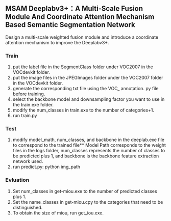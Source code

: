 ## MSAM Deeplabv3+：A Multi-Scale Fusion Module And Coordinate Attention Mechanism Based Semantic Segmentation Network
Design a multi-scale weighted fusion module and introduce a coordinate attention mechanism to improve the Deeplabv3+.

### Train
1. put the label file in the SegmentClass folder under VOC2007 in the VOCdevkit folder.
3. put the image files in the JPEGImages folder under the VOC2007 folder in the VOCdevkit folder.
4. generate the corresponding txt file using the VOC_ annotation. py file before training.
5. select the backbone model and downsampling factor you want to use in the train.exe folder.
6. modify the num_classes in train.exe to the number of categories+1.
7. run train.py

### Test  
1. modify model_math, num_classes, and backbone in the deeplab.exe file to correspond to the trained file** Model Path corresponds to the weight files in the logs folder, num_classes represents the number of classes to be predicted plus 1, and backbone is the backbone feature extraction network used.   
2. run predict.py: python img_path

### Evluation
1. Set num_classes in get-miou.exe to the number of predicted classes plus 1.
2. Set the name_classes in get-miou.cpy to the categories that need to be distinguished.
3. To obtain the size of miou, run get_iou.exe.
